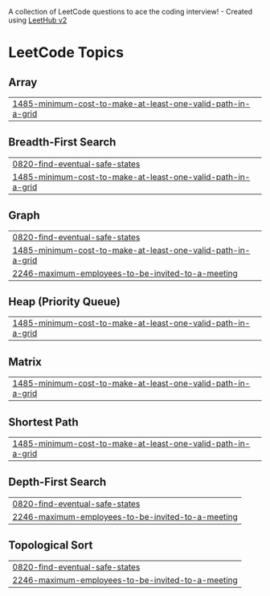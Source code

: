 A collection of LeetCode questions to ace the coding interview! - Created using [LeetHub v2](https://github.com/arunbhardwaj/LeetHub-2.0)
<!---LeetCode Topics Start-->
# LeetCode Topics
## Array
|  |
| ------- |
| [1485-minimum-cost-to-make-at-least-one-valid-path-in-a-grid](https://github.com/Pranav-Rustagi/Problem-Solving/tree/master/1485-minimum-cost-to-make-at-least-one-valid-path-in-a-grid) |
## Breadth-First Search
|  |
| ------- |
| [0820-find-eventual-safe-states](https://github.com/Pranav-Rustagi/Problem-Solving/tree/master/0820-find-eventual-safe-states) |
| [1485-minimum-cost-to-make-at-least-one-valid-path-in-a-grid](https://github.com/Pranav-Rustagi/Problem-Solving/tree/master/1485-minimum-cost-to-make-at-least-one-valid-path-in-a-grid) |
## Graph
|  |
| ------- |
| [0820-find-eventual-safe-states](https://github.com/Pranav-Rustagi/Problem-Solving/tree/master/0820-find-eventual-safe-states) |
| [1485-minimum-cost-to-make-at-least-one-valid-path-in-a-grid](https://github.com/Pranav-Rustagi/Problem-Solving/tree/master/1485-minimum-cost-to-make-at-least-one-valid-path-in-a-grid) |
| [2246-maximum-employees-to-be-invited-to-a-meeting](https://github.com/Pranav-Rustagi/Problem-Solving/tree/master/2246-maximum-employees-to-be-invited-to-a-meeting) |
## Heap (Priority Queue)
|  |
| ------- |
| [1485-minimum-cost-to-make-at-least-one-valid-path-in-a-grid](https://github.com/Pranav-Rustagi/Problem-Solving/tree/master/1485-minimum-cost-to-make-at-least-one-valid-path-in-a-grid) |
## Matrix
|  |
| ------- |
| [1485-minimum-cost-to-make-at-least-one-valid-path-in-a-grid](https://github.com/Pranav-Rustagi/Problem-Solving/tree/master/1485-minimum-cost-to-make-at-least-one-valid-path-in-a-grid) |
## Shortest Path
|  |
| ------- |
| [1485-minimum-cost-to-make-at-least-one-valid-path-in-a-grid](https://github.com/Pranav-Rustagi/Problem-Solving/tree/master/1485-minimum-cost-to-make-at-least-one-valid-path-in-a-grid) |
## Depth-First Search
|  |
| ------- |
| [0820-find-eventual-safe-states](https://github.com/Pranav-Rustagi/Problem-Solving/tree/master/0820-find-eventual-safe-states) |
| [2246-maximum-employees-to-be-invited-to-a-meeting](https://github.com/Pranav-Rustagi/Problem-Solving/tree/master/2246-maximum-employees-to-be-invited-to-a-meeting) |
## Topological Sort
|  |
| ------- |
| [0820-find-eventual-safe-states](https://github.com/Pranav-Rustagi/Problem-Solving/tree/master/0820-find-eventual-safe-states) |
| [2246-maximum-employees-to-be-invited-to-a-meeting](https://github.com/Pranav-Rustagi/Problem-Solving/tree/master/2246-maximum-employees-to-be-invited-to-a-meeting) |
<!---LeetCode Topics End-->
